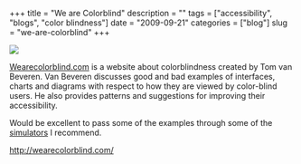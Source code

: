 +++
title = "We are Colorblind"
description = ""
tags = ["accessibility", "blogs", "color blindness"]
date = "2009-09-21"
categories = ["blog"]
slug = "we-are-colorblind"
+++



  <div class="notebook-screenshot"><a href="http://wearecolorblind.com/"><img src="//konigi.com/media/bluga/wt4ab786bb0894e.jpg"/></a></div><p><a href="http://wearecolorblind.com/">Wearecolorblind.com</a> is a website about colorblindness created by Tom van Beveren. Van Beveren discusses good and bad examples of interfaces, charts and diagrams with respect to how they are viewed by color-blind users. He also provides patterns and suggestions for improving their accessibility. </p>
<p>Would be excellent to pass some of the examples through some of the <a href="../tools/submissions/color-deficit-simulators.html">simulators</a> I recommend.</p>
    
  <a href="http://wearecolorblind.com/">http://wearecolorblind.com/</a>
